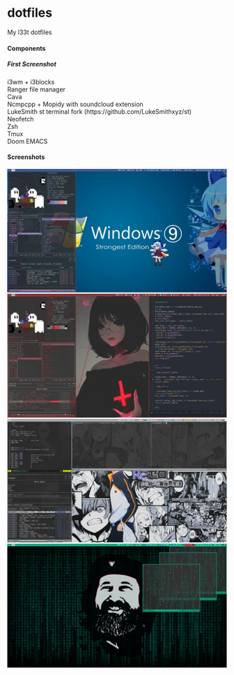 # dotfiles
My l33t dotfiles

#### Components

#####  First Screenshot
<p>
  i3wm + i3blocks</br>
  Ranger file manager</br>
  Cava</br>
  Ncmpcpp + Mopidy with soundcloud extension</br>
  LukeSmith st terminal fork (https://github.com/LukeSmithxyz/st)</br>
  Neofetch</br>
  Zsh</br>
  Tmux</br>
  Doom EMACS</br>
</p>


#### Screenshots

<img src="cirnolinda.png"></br>
<img src="setupfoda.png"></br>
<img src="setupfoda2.png"></br>
<img src="stallmangostoso.png"></br>
